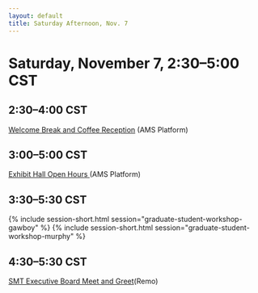 ```yaml
---
layout: default
title: Saturday Afternoon, Nov. 7
---
```


# Saturday, November 7, 2:30–5:00 CST


## 2:30–4:00 CST
<p class="non-session"><a href="">Welcome Break and Coffee Reception</a><span class="room"> (AMS Platform)</span></p>

## 3:00–5:00 CST
<p class="non-session"><a href="https://ams2020.pathable.co/trade-show/organizations">Exhibit Hall Open Hours </a><span class="room">(AMS Platform)</span></p>

## 3:30–5:30 CST
{% include session-short.html session="graduate-student-workshop-gawboy" %}
{% include session-short.html session="graduate-student-workshop-murphy" %}

## 4:30–5:30 CST
<p class="non-session"><a href="https://live.remo.co/e/smt-executive-board-meet-and-gre">SMT Executive Board Meet and Greet</a><span class="room">(Remo)</span></p>


